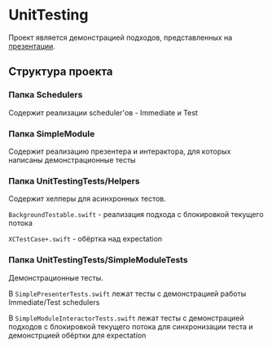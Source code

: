 # UnitTesting

Проект является демонстрацией подходов, представленных на [презентации](https://docs.google.com/presentation/d/19fvCvELWZeT8qewwn01ypVILcW6r5qqNhZZ9fbjn6l0/edit?usp=sharing).

## Структура проекта
### Папка Schedulers
Содержит реализации scheduler'ов - Immediate и Test

### Папка SimpleModule
Содержит реализацию презентера и интерактора, для которых написаны демонстрационные тесты

### Папка UnitTestingTests/Helpers
Содержит хелперы для асинхронных тестов.

`BackgroundTestable.swift` - реализация подхода с блокировкой текущего потока

`XCTestCase+.swift` - обёртка над expectation

### Папка UnitTestingTests/SimpleModuleTests
Демонстрационные тесты.

В `SimplePresenterTests.swift` лежат тесты с демонстрацией работы Immediate/Test schedulers

В `SimpleModuleInteractorTests.swift` лежат тесты с демонстрацией подходов с блокировкой текущего потока для синхронизации теста и демонстрцией обёртки для expectation
